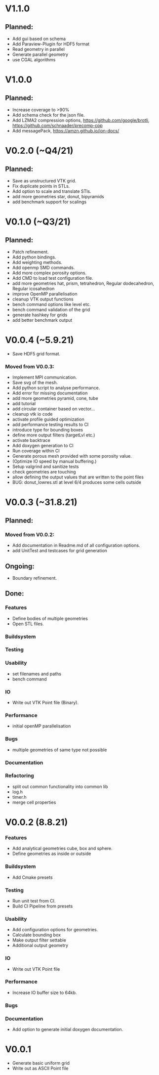 # V1.1.0

## Planned:

- Add gui based on schema
- Add Paraview-Plugin for HDF5 format
- Read geometry in parallel
- Generate parallel geometry
- use CGAL algorithms

# V1.0.0

## Planned:

- Increase coverage to >90%
- Add schema check for the json file.
- Add LZMA2 compression options, https://github.com/google/brotli, https://github.com/schnaader/precomp-cpp
- Add messagePack, https://amzn.github.io/ion-docs/

# V0.2.0  (~Q4/21)

## Planned:

- Save as unstructured VTK grid.
- Fix duplicate points in STLs.
- Add option to scale and translate STls.
- add more geometries star, donut, bipyramids
- add benchmark support for scalings

# V0.1.0 (~Q3/21)

## Planned:

- Patch refinement.
- Add python bindings.
- Add weighting methods.
- Add openmp SMD commands.
- Add more complex porosity options.
- Add CMD to load test configuration file.
- add more geometries hat, prism, tetrahedron, Regular dodecahedron, Regular icosahedron
- improve OpenMP parallelisation
- cleanup VTK output functions
- bench command options like level etc.
- bench command validation of the grid
- generate hashkey for grids
- add better benchmark output

# V0.0.4 (~5.9.21)

- Save HDF5 grid format.

### Moved from V0.0.3:

- Implement MPI communication.
- Save svg of the mesh.
- Add python script to analyse performance.
- Add error for missing documentation
- add more geometries pyramid, cone, tube
- add tutorial
- add circular container based on vector...
- cleanup vtk io code
- activate profile guided optimization
- add performance testing results to CI
- introduce type for bounding boxes
- define more output filters (targetLvl etc.)
- activate backtrace
- Add doxygen generation to CI
- Run coverage within CI
- Generate porous mesh provided with some porosity value.
- (Optimize IO speed by manual buffering.)
- Setup valgrind and sanitize tests
- check geometries are touching
- allow defining the output values that are written to the point files
- BUG: donut_lowres.stl at level 6/4 produces some cells outside

# V0.0.3 (~31.8.21)

## Planned:

### Moved from V0.0.2:

- Add documentation in Readme.md of all configuration options.
- add UnitTest and testcases for grid generation

## Ongoing:

- Boundary refinement.

## Done:

### Features

- Define bodies of multiple geometries
- Open STL files.

### Buildsystem

### Testing

### Usability

- set filenames and paths
- bench command

### IO

- Write out VTK Point file (Binary).

### Performance

- initial openMP parallelisation

### Bugs

- multiple geometries of same type not possible

### Documentation

### Refactoring

- split out common functionality into common lib
- log.h
- timer.h
- merge cell properties

# V0.0.2 (8.8.21)

### Features

- Add analytical geometries cube, box and sphere.
- Define geometries as inside or outside

### Buildsystem

- Add Cmake presets

### Testing
- Run unit test from CI.
- Build CI Pipeline from presets


### Usability
- Add configuration options for geometries.
- Calculate bounding box
- Make output filter settable
- Additional output geometry


### IO
- Write out VTK Point file

### Performance
- Increase IO buffer size to 64kb.

### Bugs

### Documentation
- Add option to generate initial doxygen documentation.


# V0.0.1

- Generate basic uniform grid
- Write out as ASCII Point file